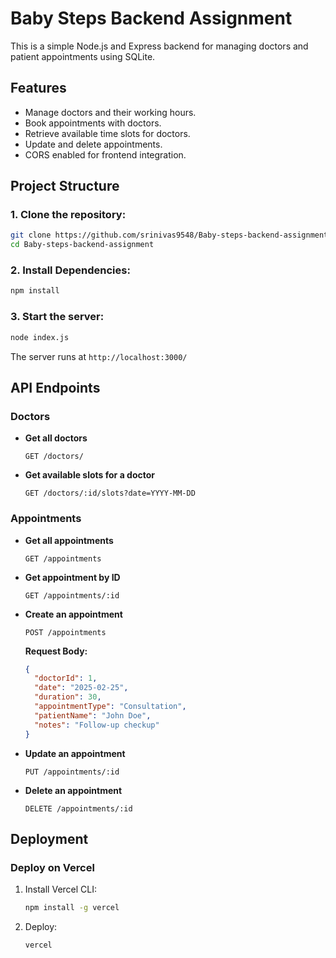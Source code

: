 # Baby Steps Backend Assignment

This is a simple Node.js and Express backend for managing doctors and patient appointments using SQLite.

## Features

- Manage doctors and their working hours.
- Book appointments with doctors.
- Retrieve available time slots for doctors.
- Update and delete appointments.
- CORS enabled for frontend integration.

## Project Structure

### 1. Clone the repository:
```sh
git clone https://github.com/srinivas9548/Baby-steps-backend-assignment.git
cd Baby-steps-backend-assignment
```
### 2. Install Dependencies:
```sh
npm install
```
### 3. Start the server:
```sh
node index.js
```
The server runs at `http://localhost:3000/`

## API Endpoints

### **Doctors**
- **Get all doctors**
  ```http
  GET /doctors/
  ```

- **Get available slots for a doctor**
  ```http
  GET /doctors/:id/slots?date=YYYY-MM-DD
  ```

### **Appointments**
- **Get all appointments**
  ```http
  GET /appointments
  ```

- **Get appointment by ID**
  ```http
  GET /appointments/:id
  ```

- **Create an appointment**
  ```http
  POST /appointments
  ```
  **Request Body:**
  ```json
  {
    "doctorId": 1,
    "date": "2025-02-25",
    "duration": 30,
    "appointmentType": "Consultation",
    "patientName": "John Doe",
    "notes": "Follow-up checkup"
  }
  ```

- **Update an appointment**
  ```http
  PUT /appointments/:id
  ```

- **Delete an appointment**
  ```http
  DELETE /appointments/:id
  ```

## Deployment

### **Deploy on Vercel**
1. Install Vercel CLI:
   ```sh
   npm install -g vercel
   ```
2. Deploy:
   ```sh
   vercel
   ```


